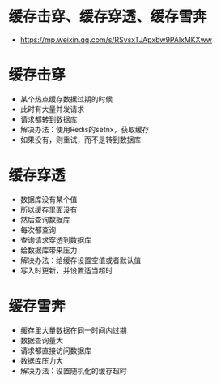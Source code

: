 # 缓存击穿、缓存穿透、缓存雪奔
- https://mp.weixin.qq.com/s/RSvsxTJApxbw9PAlxMKXww

# 缓存击穿
- 某个热点缓存数据过期的时候
- 此时有大量并发请求
- 请求都转到数据库
- 解决办法：使用Redis的setnx，获取缓存
- 如果没有，则重试，而不是转到数据库

# 缓存穿透
- 数据库没有某个值
- 所以缓存里面没有
- 然后查询数据库
- 每次都查询
- 查询请求穿透到数据库
- 给数据库带来压力
- 解决办法：给缓存设置空值或者默认值
- 写入时更新，并设置适当超时

# 缓存雪奔
- 缓存里大量数据在同一时间内过期
- 数据查询量大
- 请求都直接访问数据库
- 数据库压力大
- 解决办法：设置随机化的缓存超时
